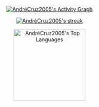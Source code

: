 <div align=center>

<!--Graph-->
<a href="https://github.com/ashutosh00710/github-readme-activity-graph"><img alt="AndréCruz2005's Activity Graph" src="https://github-readme-activity-graph.vercel.app/graph/?username=AndreCruz2005&bg_color=0D1117&color=FFFFFF&line=F85D7F&point=FFFFFF&hide_border=true" /></a>

<!--Streak-->
<a href="https://github.com/ashutosh00710/github-readme-activity-graph"><img alt="AndréCruz2005's streak" src="https://github-readme-streak-stats-eight.vercel.app/?user=AndreCruz2005&theme=monokai-metallian&background=0D1117&hide_border=true&short_numbers=true"/></a>

<!--Languages-->
<a href="https://github.com/anuraghazra/github-readme-stats"><img alt="AndréCruz2005's Top Languages" src="https://denvercoder1-github-readme-stats.vercel.app/api/top-langs/?username=AndreCruz2005&langs_count=8&layout=compact&theme=react&hide_border=true&bg_color=0D1117&title_color=F85D7F&icon_color=F8D866&hide=Jupyter%20Notebook,Roff" height="192px"/></a>
  
</div>


